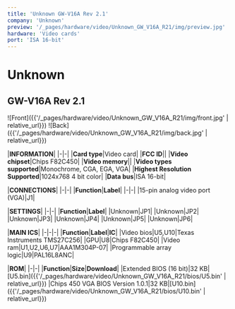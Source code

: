 ```yaml
---
title: 'Unknown GW-V16A Rev 2.1'
company: 'Unknown'
preview: '/_pages/hardware/video/Unknown_GW_V16A_R21/img/preview.jpg'
hardware: 'Video cards'
port: 'ISA 16-bit'
---
```

# Unknown
## GW-V16A Rev 2.1

![Front]({{'/_pages/hardware/video/Unknown_GW_V16A_R21/img/front.jpg' | relative_url}})
![Back]({{'/_pages/hardware/video/Unknown_GW_V16A_R21/img/back.jpg' | relative_url}})

|**INFORMATION**|
|-|-|
|**Card type**|Video card|
|**FCC ID**||
|**Video chipset**|Chips F82C450|
|**Video memory**||
|**Video types supported**|Monochrome, CGA, EGA, VGA|
|**Highest Resolution Supported**|1024x768 4 bit color|
|**Data bus**|ISA 16-bit|

|**CONNECTIONS**|
|-|-|
|**Function**|**Label**|
|-|-|
|15-pin analog video port (VGA)|J1|

|**SETTINGS**|
|-|-|
|**Function**|**Label**|
|Unknown|JP1|
|Unknown|JP2|
|Unknown|JP3|
|Unknown|JP4|
|Unknown|JP5|
|Unknown|JP6|


|**MAIN ICS**|
|-|-|-|
|**Function**|**Label**|**IC**|
|Video bios|U5,U10|Texas Instruments TMS27C256|
|GPU|U8|Chips F82C450|
|Video ram|U1,U2,U6,U7|AAA1M304P-07|
|Programmable array logic|U9|PAL16L8ANC| 

|**ROM**|
|-|-|
|**Function**|**Size**|**Download**|
|Extended BIOS (16 bit)|32&nbsp;KB|[U5.bin]({{'/_pages/hardware/video/Unknown_GW_V16A_R21/bios/U5.bin' | relative_url}})
|Chips 450 VGA BIOS Version 1.0.1|32&nbsp;KB|[U10.bin]({{'/_pages/hardware/video/Unknown_GW_V16A_R21/bios/U10.bin' | relative_url}})